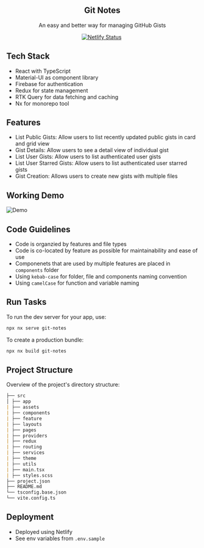 <!-- PROJECT INFO -->
<br />
<div align="center">
  <h2 align="center"><b>Git Notes</b></h2>
  <p align="center">
    An easy and better way for managing GitHub Gists
  </p>
</div>

<!-- BUILD STATUS -->
<div align="center">

[![Netlify Status](https://api.netlify.com/api/v1/badges/f0115d4a-d284-4a23-b2c0-f3176e5f730e/deploy-status)](https://app.netlify.com/sites/git-notes/deploys)&nbsp;

</div>

## Tech Stack

- React with TypeScript
- Material-UI as component library
- Firebase for authentication
- Redux for state management
- RTK Query for data fetching and caching
- Nx for monorepo tool

## Features

- List Public Gists: Allow users to list recently updated public gists in card and grid view
- Gist Details: Allow users to see a detail view of individual gist
- List User Gists: Allow users to list authenticated user gists
- List User Starred Gists: Allow users to list authenticated user starred gists
- Gist Creation: Allows users to create new gists with multiple files

## Working Demo

![Demo]()

## Code Guidelines

- Code is organzied by features and file types
- Code is co-located by feature as possible for maintainability and ease of use
- Componenets that are used by multiple features are placed in `components` folder
- Using `kebab-case` for folder, file and components naming convention
- Using `camelCase` for function and variable naming

## Run Tasks

To run the dev server for your app, use:

```sh
npx nx serve git-notes
```

To create a production bundle:

```sh
npx nx build git-notes
```

## Project Structure

Overview of the project's directory structure:

```md
├── src
│ ├── app
| ├── assets
| ├── components
| ├── feature
| ├── layouts
| ├── pages
| ├── providers
| ├── redux
| ├── routing
| ├── services
| ├── theme
| ├── utils
| ├── main.tsx
| ├── styles.scss
├── project.json
├── README.md
└── tsconfig.base.json
└── vite.config.ts
```

## Deployment

- Deployed using Netlify
- See env variables from `.env.sample`
